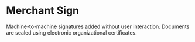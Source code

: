 # Merchant Sign

Machine-to-machine signatures added without user interaction. Documents are sealed using electronic organizational certificates.

